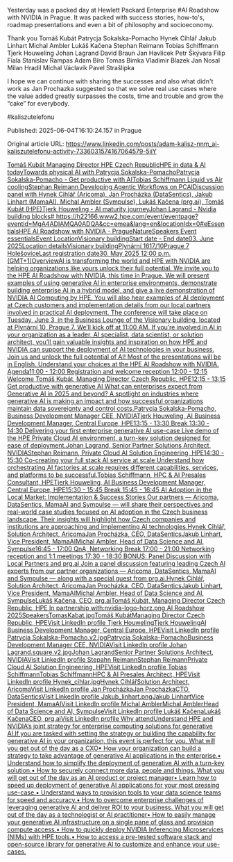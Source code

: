 Yesterday was a packed day at Hewlett Packard Enterprise #AI Roadshow with NVIDIA in Prague. It was packed with success stories, how-to's, roadmap presentations and even a bit of philosophy and socioeconomy.


Thank you Tomáš Kubát Patrycja Sokalska-Pomacho Hynek Cihlář Jakub Linhart Michal Ambler Lukáš Kačena Stephan Reimann Tobias Schiffmann Tjerk Houweling Johan Lagrand David Braun Jan Havlicek Petr Škývara Filip Fiala Stanislav Rampas Adam Bíro Tomas Bimka Vladimir Blazek Jan Nosal Milan Hradil Michal Václavík Pavel Strašlipka


I hope we can continue with sharing the successes and also what didn't work as Jan Prochazka suggested so that we solve real use cases where the value added greatly surpasses the costs, time and trouble and grow the “cake” for everybody.


#kaliszutelefonu


Published: 2025-06-04T16:10:24.157 in Prague

Original article URL: https://www.linkedin.com/posts/adam-kalisz-nnm_ai-kaliszutelefonu-activity-7336031574167064579-5iiY

[Tomáš Kubát Managing Director HPE Czech Republic](./media/hpe-ai-roadshow-tomáš-kubát.jpg)[HPE in data & AI today](./media/hpe-ai-roadshow-timeline.jpg)[Towards physical AI with Patrycja Sokalska-Pomacho](./media/hpe-ai-roadshow-towards-physical-ai.jpg)[Patrycja Sokalska-Pomacho - Get productive with AI](./media/hpe-ai-roadshow-patrycja-sokalska-pomacho.jpg)[Tobias Schiffmann Liquid vs Air cooling](./media/hpe-ai-roadshow-tobias-schiffmann.jpg)[Stephan Reimann Developing Agentic Workflows on PCAI](./media/hpe-ai-roadshow-stephan-reimann.jpg)[Discussion panel with Hynek Cihlář (Aricoma), Jan Procházka (DataSentics), Jakub Linhart (MamaAI), Michal Ambler (Sympulse), Lukáš Kačena (prg.ai), Tomáš Kubát (HPE)](./media/hpe-ai-roadshow-panel.jpg)[Tjerk Houweling - AI maturity journey](./media/hpe-ai-roadshow-tjerk-houweling.jpg)[Johan Lagrand - Nvidia building blocks# https://h22166.www2.hpe.com/event/eventpage?eventid=MgA4ADIAMQA0ADQA&cc=emea&lang=en&locationIdx=0#eEssentialsHPE AI Roadshow with NVIDIA - PragueNatureSpeakers                                                                            Event essentialsEvent LocationVisionary buildingStart date - End date03. June 2025Location detailsVisionary buildingPlynární 1617/10Prague 7 HolešoviceLast registration date30. May 2025 12:00 p.m. (GMT+1)OverviewAI is transforming the world and HPE with NVIDIA are helping organizations like yours unlock their full potential. We invite you to the HPE AI Roadshow with NVIDIA, this time in Prague. We will present examples of using generative AI in enterprise environments, demonstrate building enterprise AI in a hybrid model, and give a live demonstration of NVIDIA AI Computing by HPE. You will also hear examples of AI deployment at Czech customers and implementation details from our local partners involved in practical AI deployment.  The conference will take place on Tuesday, June 3, in the Business Lounge of the Visionary building, located at Plynární 10, Prague 7. We’ll kick off at 11:00 AM. If you’re involved in AI in your organization as a leader, AI specialist, data scientist, or solution architect, you’ll gain valuable insights and inspiration on how HPE and NVIDIA can support the deployment of AI technologies in your business. Join us and unlock the full potential of AI! Most of the presentations will be in English. Understand your choices at the HPE AI Roadshow with NVIDIA. Agenda11:00 - 12:00	Registration and welcome reception	 12:00 - 12:15	Welcome	Tomáš Kubát, Managing Director Czech Republic, HPE12:15 - 13:15	Get productive with generative AI	What can enterprises expect from Generative AI in 2025 and beyond? A spotlight on industries where generative AI is making an impact and how successful organizations maintain data sovereignty and control costs.Patrycja Sokalska-Pomacho, Business Development Manager CEE, NVIDIATjerk Houweling, AI Business Development Manager, Central Europe, HPE13:15 - 13:30	Break	 13:30 - 14:30	Delivering your first enterprise generative AI use-case	Live demo of the HPE Private Cloud AI environment, a turn-key solution designed for ease of deployment.Johan Lagrand, Senior Partner Solutions Architect, NVIDIAStephan Reimann, Private Cloud AI Solution Engineering, HPE14:30 - 15:30	Co-creating your full stack AI service at scale	Understand how orchestrating AI factories at scale requires different capabilities, services, and platforms to be successful.Tobias Schiffmann, HPC & AI Presales Consultant, HPETjerk Houweling, AI Business Development Manager, Central Europe, HPE15:30 - 15:45	Break	 15:45 - 16:45	AI Adoption in the Local Market: Implementation & Success Stories	Our partners — Aricoma, DataSentics, MamaAI and Sympulse — will share their perspectives and real-world case studies focused on AI adoption in the Czech business landscape. Their insights will highlight how Czech companies and institutions are approaching and implementing AI technologies.Hynek Cihlář, Solution Architect, AricomaJan Procházka, CEO, DataSenticsJakub Linhart, Vice President, MamaAIMichal Ambler, Head of Data Science and AI, Sympulse16:45 - 17:00	QnA, Networking Break	 17:00 - 21:00	Networking reception and 1:1 meetings	 17:30 - 18:30	BONUS: Panel Discussion with Local Partners and prg.ai	Join a panel discussion featuring leading Czech AI experts from our partner organizations — Aricoma, DataSentics, MamaAI and Sympulse — along with a special guest from prg.ai.Hynek Cihlář, Solution Architect, AricomaJan Procházka, CEO, DataSenticsJakub Linhart, Vice President, MamaAIMichal Ambler, Head of Data Science and AI, SympulseLukáš Kačena, CEO, prg.aiTomáš Kubát, Managing Director Czech Republic, HPE In partnership with:nvidia-logo-horz.png AI Roadshow 2025SpeakersTomasKabat.jpgTomáš KubátManaging Director Czech Republic, HPEVisit LinkedIn profile  Tjerk HouwelingTjerk HouwelingAI Business Development Manager, Central Europe, HPEVisit LinkedIn profile  Patrycja Sokalska-Pomacho.v2.jpgPatrycja Sokalska-PomachoBusiness Development Manager CEE, NVIDIAVisit LinkedIn profile  Johan Lagrand.square.v2.jpgJohan LagrandSenior Partner Solutions Architect, NVIDIAVisit LinkedIn profile  Stepahn ReimannStephan ReimannPrivate Cloud AI Solution Engineering, HPEVisit LinkedIn profile  Tobias SchiffmannTobias SchiffmannHPC & AI Presales Architect, HPEVisit LinkedIn profile  Hynek_cihlar.jpgHynek CihlářSolution Architect, AricomaVisit LinkedIn profile  Jan ProcházkaJan ProcházkaCTO, DataSenticsVisit LinkedIn profile  Jakub_linhart.pngJakub LinhartVice President, MamaAIVisit LinkedIn profile  Michal AmblerMichal AmblerHead of Data Science and AI, SympulseVisit LinkedIn profile  Lukáš KačenaLukáš KačenaCEO, prg.aiVisit LinkedIn profile  Why attendUnderstand HPE and NVIDIA’s joint strategy for enterprise computing solutions for generative AI.If you are tasked with setting the strategy or building the capability for generative AI in your organization, this event is perfect for you. What will you get out of the day as a CXO•	 How your organization can build a strategy to take advantage of generative AI applications in the enterprise.•	 Understand how to simplify the deployment of generative AI with a turn-key solution.•	 How to securely connect more data, people and things. What you will get out of the day as an AI product or project manager•	 Learn how to speed up deployment of generative AI applications for your most pressing use-case.•	 Understand ways to provision tools to your data science teams for speed and accuracy.•	 How to overcome enterprise challenges of leveraging generative AI and deliver ROI to your business. What you will get out of the day as a technologist or AI practitioner•	 How to easily manage your generative AI infrastructure on a single pane of glass and provision compute access.•	 How to quickly deploy NVIDIA Inferencing Microservices (NIMs) with HPE tools.•	 How to access a pre-tested software stack and open-source library for generative AI to customize and enhance your use-cases.](./media/hpe-ai-roadshow-johan-lagrand.jpg)